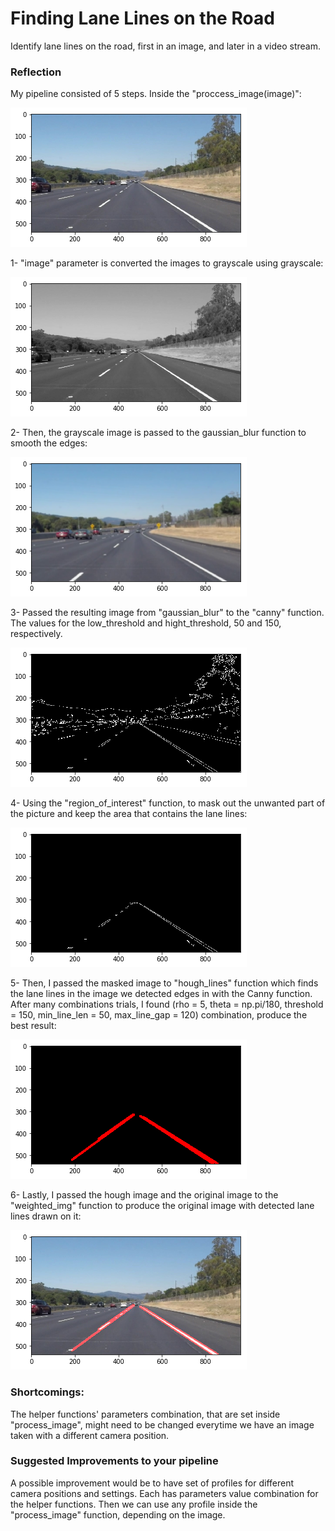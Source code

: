 # **Finding Lane Lines on the Road** 


 Identify lane lines on the road, first in an image, and later in a video stream. 


[//]: # (Image References)
[original]: ./examples/original.png "Original"
[Grayscale]: ./examples/grayscale.png "Grayscale"
[gaussian]: ./examples/gaussian.png "Gaussian"
[Canny]: ./examples/canny.png "Canny"
[masked]: ./examples/masked.png "Masked"
[hough]: ./examples/hough.png "Hough"
[result]: ./examples/result.png "Result"


### Reflection



My pipeline consisted of 5 steps. Inside the "proccess_image(image)":

![alt text][original]

1-  "image" parameter is converted the images to grayscale using grayscale: 

![alt text][Grayscale]

2-  Then, the grayscale image is passed to the gaussian_blur function to smooth the edges:

![alt text][gaussian]


3- Passed the resulting image from "gaussian\_blur" to the "canny" function. The values for the low\_threshold and hight_threshold, 50 and 150, respectively.

![alt text][canny]


4- Using the "region\_of\_interest" function, to mask out the unwanted part of the picture and keep the area that contains the lane lines:

![alt text][masked]


5- Then, I passed the masked image to "hough\_lines" function which finds the lane lines in the image we detected edges in with the Canny function. After many combinations trials, I found (rho = 5, theta = np.pi/180, threshold = 150, min\_line\_len = 50, max\_line\_gap = 120) combination, produce the best result:

![alt text][hough]


6- Lastly, I passed the hough image and the original image to the "weighted_img" function to produce the original image with detected lane lines drawn on it:

![alt text][result]





### Shortcomings:


The helper functions' parameters combination, that are set inside "process\_image", might need to be changed everytime we have an image taken with a different camera position.




### Suggested Improvements to your pipeline

A possible improvement would be to have set of profiles for different camera positions and settings. Each has parameters value combination for the helper functions. Then we can use any profile inside the "process_image" function, depending on the image.


